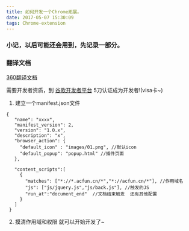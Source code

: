 ```yaml
---
title: 如何开发一个Chrome拓展。
date: 2017-05-07 15:30:09
tags: Chrome-extension
---
```


### 小记，以后可能还会用到，先记录一部分。

### 翻译文档
  [360翻译文档](http://open.chrome.360.cn/extension_dev/overview.html)

  需要开发者资质，到 [谷歌开发者平台](https://chrome.google.com/webstore/developer/dashboard?utm_source=chrome-ntp-icon) 5刀认证成为开发者!(visa卡~)

 1. 建立一个manifest.json文件
 
 ``` 
 {
    "name": "xxxx",
    "manifest_version": 2,
    "version": "1.0.x",
    "description": "x",
    "browser_action": {
      "default_icon" : "images/01.png", //默认icon
      "default_popup": "popup.html" //插件页面
    },
  
    "content_scripts":[
      {
        "matches": ["*://*.acfun.cn/*","*://acfun.cn/*"], //作用域名
        "js": ["js/jquery.js","js/back.js"], //触发的JS
        "run_at":"document_end"  //文档结束触发  还有其他配置
      }
    ]
  }
  ```
  
  2. 摸清作用域和权限 就可以开始开发了~
   